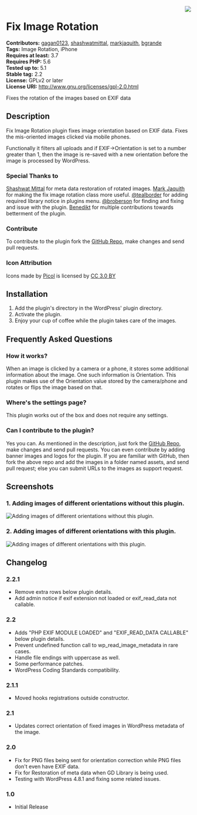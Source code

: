 <img src='https://github.com/gagan0123/fix-image-rotation/raw/master/assets/icon-128x128.png' align='right' />

# Fix Image Rotation #
**Contributors:** [gagan0123](https://profiles.wordpress.org/gagan0123), [shashwatmittal](https://profiles.wordpress.org/shashwatmittal), [markjaquith](https://profiles.wordpress.org/markjaquith), [bgrande](https://profiles.wordpress.org/bgrande)  
**Tags:** Image Rotation, iPhone  
**Requires at least:** 3.7  
**Requires PHP:** 5.6  
**Tested up to:** 5.1  
**Stable tag:** 2.2  
**License:** GPLv2 or later  
**License URI:** http://www.gnu.org/licenses/gpl-2.0.html  

Fixes the rotation of the images based on EXIF data

## Description ##
Fix Image Rotation plugin fixes image orientation based on EXIF data. Fixes the mis-oriented images clicked via mobile phones. 

Functionally it filters all uploads and if EXIF->Orientation is set to a number greater than 1, then the image is re-saved with a new orientation before the image is processed by WordPress.

### Special Thanks to ###
[Shashwat Mittal](https://profiles.wordpress.org/shashwatmittal/) for meta data restoration of rotated images.
[Mark Jaquith](https://profiles.wordpress.org/markjaquith/) for making the fix image rotation class more useful.
[@tealborder](https://github.com/tealborder) for adding required library notice in plugins menu.
[@broberson](https://github.com/broberson) for finding and fixing and issue with the plugin.
[Benedikt](https://profiles.wordpress.org/bgrande/) for multiple contributions towards betterment of the plugin.


### Contribute ###
To contribute to the plugin fork the [GitHub Repo](https://github.com/gagan0123/fix-image-rotation), make changes and send pull requests.

### Icon Attribution ###
Icons made by [Picol](https://www.flaticon.com/authors/picol) is licensed by [CC 3.0 BY](http://creativecommons.org/licenses/by/3.0/)

## Installation ##

1. Add the plugin's directory in the WordPress' plugin directory.
1. Activate the plugin.
1. Enjoy your cup of coffee while the plugin takes care of the images.

## Frequently Asked Questions ##

### How it works? ###
When an image is clicked by a camera or a phone, it stores some additional information about the image. One such information is Orientation. This plugin makes use of the Orientation value stored by the camera/phone and rotates or flips the image based on that.

### Where's the settings page? ###
This plugin works out of the box and does not require any settings.

### Can I contribute to the plugin? ###
Yes you can. As mentioned in the description, just fork the [GitHub Repo](https://github.com/gagan0123/fix-image-rotation), make changes and send pull requests.
You can even contribute by adding banner images and logos for the plugin. If you are familiar with GitHub, then fork the above repo and add the images in a folder named assets, and send pull request; else you can submit URLs to the images as support request.


## Screenshots ##
### 1. Adding images of different orientations without this plugin. ###
![Adding images of different orientations without this plugin.](https://github.com/gagan0123/fix-image-rotation/raw/master/assets/screenshot-1.png)

### 2. Adding images of different orientations with this plugin. ###
![Adding images of different orientations with this plugin.](https://github.com/gagan0123/fix-image-rotation/raw/master/assets/screenshot-2.png)


## Changelog ##

### 2.2.1 ###
* Remove extra rows below plugin details.
* Add admin notice if exif extension not loaded or exif_read_data not callable.

### 2.2 ###
* Adds "PHP EXIF MODULE LOADED" and "EXIF_READ_DATA CALLABLE" below plugin details.
* Prevent undefined function call to wp_read_image_metadata in rare cases.
* Handle file endings with uppercase as well.
* Some performance patches.
* WordPress Coding Standards compatibility.

### 2.1.1 ###
* Moved hooks registrations outside constructor.

### 2.1 ###
* Updates correct orientation of fixed images in WordPress metadata of the image.

### 2.0 ###
* Fix for PNG files being sent for orientation correction while PNG files don't even have EXIF data.
* Fix for Restoration of meta data when GD Library is being used.
* Testing with WordPress 4.8.1 and fixing some related issues.

### 1.0 ###
* Initial Release